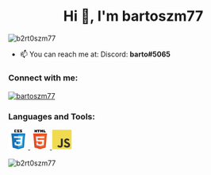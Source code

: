 <h1 align="center">Hi 👋, I'm bartoszm77</h1>
<p align="left"> <img src="https://komarev.com/ghpvc/?username=b2rt0szm77&label=Profile%20views&color=0e75b6&style=flat" alt="b2rt0szm77" /> </p>

- 📫 You can reach me at: 
Discord: **barto#5065**

<h3 align="left">Connect with me:</h3>
<p align="left">
<a href="https://www.youtube.com/channel/UCcLk5KTTyX6157QUuBd5DeQ" target="blank"><img align="center" src="https://raw.githubusercontent.com/rahuldkjain/github-profile-readme-generator/master/src/images/icons/Social/youtube.svg" alt="bartoszm77" height="30" width="40" /></a>
</p>

<h3 align="left">Languages and Tools:</h3>
<p align="left"> <a href="https://www.w3schools.com/css/" target="_blank" rel="noreferrer"> <img src="https://raw.githubusercontent.com/devicons/devicon/master/icons/css3/css3-original-wordmark.svg" alt="css3" width="40" height="40"/> </a> <a href="https://www.w3.org/html/" target="_blank" rel="noreferrer"> <img src="https://raw.githubusercontent.com/devicons/devicon/master/icons/html5/html5-original-wordmark.svg" alt="html5" width="40" height="40"/> </a> <a href="https://developer.mozilla.org/en-US/docs/Web/JavaScript" target="_blank" rel="noreferrer"> <img src="https://raw.githubusercontent.com/devicons/devicon/master/icons/javascript/javascript-original.svg" alt="javascript" width="40" height="40"/> </a> </p>

<p><img align="center" src="https://github-readme-streak-stats.herokuapp.com/?user=b2rt0szm77&" alt="b2rt0szm77" /></p>

